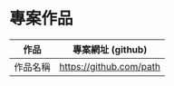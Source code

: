 # 專案作品

作品     |  專案網址 (github)
---------|-------------------------------
作品名稱  | https://github.com/path
